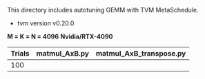 This directory includes autotuning GEMM with TVM MetaSchedule.

* tvm version
v0.20.0

**M = K = N = 4096**    **Nvidia/RTX-4090**

| Trials | matmul_AxB.py | matmul_AxB_transpose.py |
| ------ | ------------- | ----------------------- |
| 100    |               |                         |

